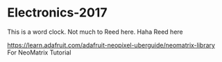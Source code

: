 # Electronics-2017
This is a word clock.
Not much to Reed here.
Haha Reed here

https://learn.adafruit.com/adafruit-neopixel-uberguide/neomatrix-library For NeoMatrix Tutorial
